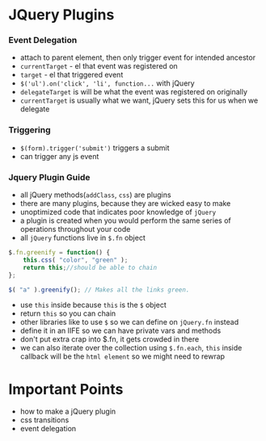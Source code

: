 # JQuery Plugins

### Event Delegation
* attach to parent element, then only trigger event for intended ancestor
* `currentTarget` - el that event was registered on
* `target` - el that triggered event
* `$('ul').on('click', 'li', function...` with jQuery
* `delegateTarget` is will be what the event was registered on originally
* `currentTarget` is usually what we want, jQuery sets this for us when we
   delegate

### Triggering
* `$(form).trigger('submit')` triggers a submit
* can trigger any js event

### Jquery Plugin Guide
* all jQuery methods(`addClass`, `css`) are plugins
* there are many plugins, because they are wicked easy to make
* unoptimized code that indicates poor knowledge of `jQuery`
* a plugin is created when you would perform the same series of
  operations throughout your code
* all `jQuery` functions live in `$.fn` object

```javascript
$.fn.greenify = function() {
    this.css( "color", "green" );
    return this;//should be able to chain
};

$( "a" ).greenify(); // Makes all the links green.
```

* use `this` inside because `this` is the `$` object
* return `this` so you can chain
* other libraries like to use `$` so we can define on `jQuery.fn`
  instead
* define it in an IIFE so we can have private vars and methods
* don't put extra crap into $.fn, it gets crowded in there
* we can also iterate over the collection using `$.fn.each`, `this`
  inside callback will be the `html element` so we might need to rewrap


# Important Points
* how to make a jQuery plugin
* css transitions
* event delegation
